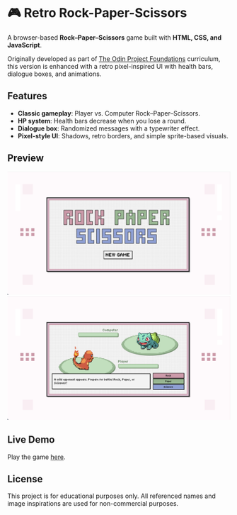 # 🎮 Retro Rock-Paper-Scissors

A browser-based **Rock–Paper–Scissors** game built with **HTML, CSS, and JavaScript**. 

Originally developed as part of [The Odin Project Foundations](https://www.theodinproject.com/paths/foundations/courses/foundations) curriculum, this version is enhanced with a retro pixel-inspired UI with health bars, dialogue boxes, and animations. 

## Features

- **Classic gameplay**: Player vs. Computer Rock–Paper–Scissors.  
- **HP system**: Health bars decrease when you lose a round.  
- **Dialogue box**: Randomized messages with a typewriter effect.  
- **Pixel-style UI**: Shadows, retro borders, and simple sprite-based visuals.  

## Preview

![Screenshot of Start Screen](./images/preview/preview1.png)
![Screenshot of Game Screen](./images/preview/preview2.png)

## Live Demo
Play the game [here](charmbun.github.io/rock-paper-scissors).

## License
This project is for educational purposes only.
All referenced names and image inspirations are used for non-commercial purposes.
